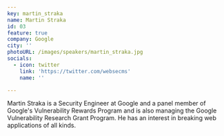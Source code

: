 ```yaml
---
key: martin_straka
name: Martin Straka
id: 03
feature: true
company: Google
city: ''
photoURL: /images/speakers/martin_straka.jpg
socials:
  - icon: twitter
    link: 'https://twitter.com/websecms'
    name: ''

---
```

Martin Straka is a Security Engineer at Google and a panel member of Google's Vulnerability Rewards Program and is also managing the Google Vulnerability Research Grant Program. He has an interest in breaking web applications of all kinds.
